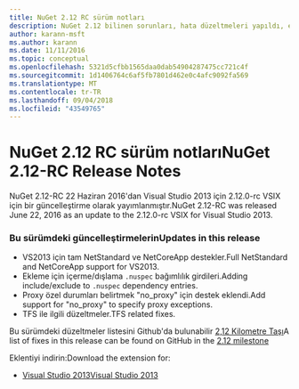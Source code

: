 ```yaml
---
title: NuGet 2.12 RC sürüm notları
description: NuGet 2.12 bilinen sorunları, hata düzeltmeleri yapıldı, eklenen özellikler ve dcr RC sürüm notları.
author: karann-msft
ms.author: karann
ms.date: 11/11/2016
ms.topic: conceptual
ms.openlocfilehash: 5321d5cfbb1565daa0dab54904287475cc721c4f
ms.sourcegitcommit: 1d1406764c6af5fb7801d462e0c4afc9092fa569
ms.translationtype: MT
ms.contentlocale: tr-TR
ms.lasthandoff: 09/04/2018
ms.locfileid: "43549765"
---
```

# <a name="nuget-212-rc-release-notes"></a><span data-ttu-id="2e37b-103">NuGet 2.12 RC sürüm notları</span><span class="sxs-lookup"><span data-stu-id="2e37b-103">NuGet 2.12-RC Release Notes</span></span>

<span data-ttu-id="2e37b-104">NuGet 2.12-RC 22 Haziran 2016'dan Visual Studio 2013 için 2.12.0-rc VSIX için bir güncelleştirme olarak yayımlanmıştır.</span><span class="sxs-lookup"><span data-stu-id="2e37b-104">NuGet 2.12-RC was released June 22, 2016 as an update to the 2.12.0-rc VSIX for Visual Studio 2013.</span></span>

### <a name="updates-in-this-release"></a><span data-ttu-id="2e37b-105">Bu sürümdeki güncelleştirmelerin</span><span class="sxs-lookup"><span data-stu-id="2e37b-105">Updates in this release</span></span>

* <span data-ttu-id="2e37b-106">VS2013 için tam NetStandard ve NetCoreApp destekler.</span><span class="sxs-lookup"><span data-stu-id="2e37b-106">Full NetStandard  and NetCoreApp support for VS2013.</span></span>
* <span data-ttu-id="2e37b-107">Ekleme için içerme/dışlama `.nuspec` bağımlılık girdileri.</span><span class="sxs-lookup"><span data-stu-id="2e37b-107">Adding include/exclude to `.nuspec` dependency entries.</span></span>
* <span data-ttu-id="2e37b-108">Proxy özel durumları belirtmek "no_proxy" için destek eklendi.</span><span class="sxs-lookup"><span data-stu-id="2e37b-108">Add support for "no_proxy" to specify proxy exceptions.</span></span>
* <span data-ttu-id="2e37b-109">TFS ile ilgili düzeltmeler.</span><span class="sxs-lookup"><span data-stu-id="2e37b-109">TFS related fixes.</span></span>

<span data-ttu-id="2e37b-110">Bu sürümdeki düzeltmeler listesini Github'da bulunabilir [2,12 Kilometre Taşı](https://github.com/NuGet/Home/issues?q=milestone%3A2.12+is%3Aclosed)</span><span class="sxs-lookup"><span data-stu-id="2e37b-110">A list of fixes in this release can be found on GitHub in the [2.12 milestone](https://github.com/NuGet/Home/issues?q=milestone%3A2.12+is%3Aclosed)</span></span>

<span data-ttu-id="2e37b-111">Eklentiyi indirin:</span><span class="sxs-lookup"><span data-stu-id="2e37b-111">Download the extension for:</span></span>

* [<span data-ttu-id="2e37b-112">Visual Studio 2013</span><span class="sxs-lookup"><span data-stu-id="2e37b-112">Visual Studio 2013</span></span>](https://dist.nuget.org/visualstudio-2013-vsix/v2.12.0-rc/NuGet.Tools.vsix)
